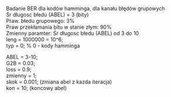 Badanie BER dla kodów hamminga, dla kanału błędów grupowych <br>
Śr długosc błedu (ABEL) = 3 (bity) <br>
Praw. błedu grupowego: 3% <br>
Praw przekłamania bitu w stanie złym: 90% <br>
Zmienny paramter: Śr długosc błedu (ABEL) od 3 do 10 <br>
leng = 1000000 = 10^6;  <br>
typ = 0; % 0 - kody hamminga <br>

ABEL = 3-10; <br>
G2B = 0.03; <br>
loss = 0.9; <br>
zmienny = 1; <br>
skok = 0.001; (zmiana abel z kazda iteracja) <br>
kon = 10; (koncowy abel) <br>
